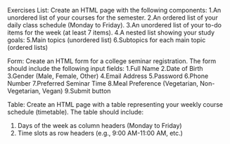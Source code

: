 Exercises
List:
Create an HTML page with the following components:
1.An unordered list of your courses for the semester. 
2.An ordered list of your daily class schedule (Monday to Friday). 
3.An unordered list of your to-do items for the week (at least 7 items). 
4.A nested list showing your study goals:
5.Main topics (unordered list) 
6.Subtopics for each main topic (ordered lists)


Form:
Create an HTML form for a college seminar registration. The form should include the following input fields:
1.Full Name 
2.Date of Birth 
3.Gender (Male, Female, Other)
4.Email Address 
5.Password 
6.Phone Number 
7.Preferred Seminar Time
8.Meal Preference (Vegetarian, Non-Vegetarian, Vegan)
9.Submit button


Table:
Create an HTML page with a table representing your weekly course schedule (timetable). The table should include:
1. Days of the week as column headers (Monday to Friday)
2. Time slots as row headers (e.g., 9:00 AM-11:00 AM, etc.)